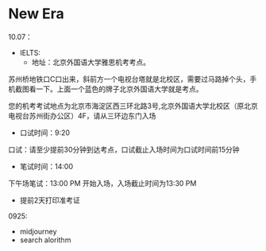 # New Era

10.07：
* IELTS:
  *  地址：北京外国语大学雅思机考考点。

苏州桥地铁口C口出来，斜前方一个电视台塔就是北校区，需要过马路掉个头，手机截图看一下。上面一个蓝色的牌子北京外国语大学就是考点。

您的机考考试地点为北京市海淀区西三环北路3号,北京外国语大学北校区（原北京电视台苏州街办公区）4F，请从三环边东门入场
  *  口试时间：9:20
  
口试：请至少提前30分钟到达考点，口试截止入场时间为口试时间前15分钟
  *  笔试时间：14:00

下午场笔试：13:00 PM 开始入场，入场截止时间为13:30 PM
  *  提前2天打印准考证

0925:
* midjourney
* search alorithm





